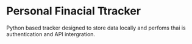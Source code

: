 # Personal Finacial Ttracker
 Python based tracker designed to store data locally and perfoms thai is authentication and API intergration.
